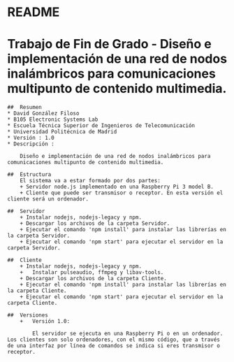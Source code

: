 # README #

# Trabajo de Fin de Grado - Diseño e implementación de una red de nodos inalámbricos para comunicaciones multipunto de contenido multimedia.

	##	Resumen
	* David González Filoso
	* B105 Electronic Systems Lab
	* Escuela Técnica Superior de Ingenieros de Telecomunicación
	* Universidad Politécnica de Madrid
	* Versión : 1.0
	* Descripción :

		Diseño e implementación de una red de nodos inalámbricos para comunicaciones multipunto de contenido multimedia.

	##	Estructura
		El sistema va a estar formado por dos partes:
		+ Servidor node.js implementado en una Raspberry Pi 3 model B.
		+ Cliente que puede ser transmisor o receptor. En esta versión el cliente será un ordenador.

	##	Servidor
		+ Instalar nodejs, nodejs-legacy y npm.
		+ Descargar los archivos de la carpeta Servidor.
		+ Ejecutar el comando 'npm install' para instalar las librerí­as en la carpeta Servidor.
		+ Ejecutar el comando 'npm start' para ejecutar el servidor	en la carpeta Servidor.

	##	Cliente
		+ Instalar nodejs, nodejs-legacy y npm.
		+	Instalar pulseaudio, ffmpeg y libav-tools.
		+ Descargar los archivos de la carpeta Cliente.
		+ Ejecutar el comando 'npm install' para instalar las librerí­as en la carpeta Cliente.
		+ Ejecutar el comando 'npm start' para ejecutar el servidor	en la carpeta Cliente.

	##	Versiones
		+	Versión 1.0:

			El servidor se ejecuta en una Raspberry Pi o en un ordenador. Los clientes son solo ordenadores, con el mismo código, que a través de una interfaz por línea de comandos se indica si eres transmisor o receptor.
